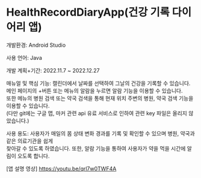 # HealthRecordDiaryApp(건강 기록 다이어리 앱)

개발환경: Android Studio

사용 언어: Java

개발 계획+기간: 2022.11.7 ~ 2022.12.27

매뉴얼 및 핵심 기능: 캘린더에서 날짜를 선택하여 그날의 건강을 기록할 수 있습니다.\
                     메인 페이지의 +버튼 또는 메뉴의 알람을 누르면 알람 기능을 이용할 수 있습니다.\
                     또한 메뉴의 병원 검색 또는 약국 검색을 통해 현재 위치 주변의 병원, 약국 검색 기능을
                     이용할 수 있습니다.\
                     (다만 git에는 구글 맵, 마커 관련 api 유료 서비스로 인하여 관련 key 파일은 올리지 않았습니다.)


사용 용도: 사용자가 매일의 몸 상태 변화 경과를 기록 및 확인할 수 있으며 병원, 약국과 같은 의료기관을 쉽게\
           찾아갈 수 있도록 하였습니다. 또한, 알람 기능을 통하여 사용자가 약을 먹을 시간에 알림이 오도록 합니다.

[앱 설명 영상] https://youtu.be/qrl7w0TWF4A         
